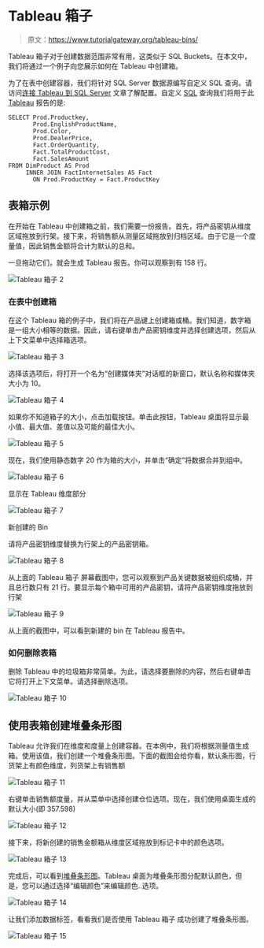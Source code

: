 # Tableau 箱子

> 原文：<https://www.tutorialgateway.org/tableau-bins/>

Tableau 箱子对于创建数据范围非常有用，这类似于 SQL Buckets。在本文中，我们将通过一个例子向您展示如何在 Tableau 中创建箱。

为了在表中创建容器，我们将针对 SQL Server 数据源编写自定义 SQL 查询。请访问[连接 Tableau 到 SQL Server](https://www.tutorialgateway.org/connecting-tableau-to-sql-server/) 文章了解配置。自定义 [SQL](https://www.tutorialgateway.org/sql/) 查询我们将用于此 [Tableau](https://www.tutorialgateway.org/tableau/) 报告的是:

```
SELECT Prod.Productkey, 
       Prod.EnglishProductName, 
       Prod.Color, 
       Prod.DealerPrice, 
       Fact.OrderQuantity, 
       Fact.TotalProductCost, 
       Fact.SalesAmount
FROM DimProduct AS Prod 
     INNER JOIN FactInternetSales AS Fact 
       ON Prod.ProductKey = Fact.ProductKey
```

## 表箱示例

在开始在 Tableau 中创建箱之前，我们需要一份报告。首先，将产品密钥从维度区域拖放到行架。接下来，将销售额从测量区域拖放到归档区域。由于它是一个度量值，因此销售金额将合计为默认的总和。

一旦拖动它们，就会生成 Tableau 报告。你可以观察到有 158 行。

![Tableau 箱子 2](img/7c22b0904a013f47a0ef832cc5676962.png)

### 在表中创建箱

在这个 Tableau 箱的例子中，我们将在产品键上创建箱或桶。我们知道，数字箱是一组大小相等的数据。因此，请右键单击产品密钥维度并选择创建选项，然后从上下文菜单中选择箱选项。

![Tableau 箱子 3](img/8274960b347516354c0a19e876c25237.png)

选择该选项后，将打开一个名为“创建媒体夹”对话框的新窗口，默认名称和媒体夹大小为 10。

![Tableau 箱子 4](img/661751c3d44c394df8162af196a9ba64.png)

如果你不知道箱子的大小，点击加载按钮。单击此按钮，Tableau 桌面将显示最小值、最大值、差值以及可能的最佳大小。

![Tableau 箱子 5](img/c3eb3ff5b59fe7f19da07012d8028f19.png)

现在，我们使用静态数字 20 作为箱的大小，并单击“确定”将数据合并到组中。

![Tableau 箱子 6](img/97007d3fc3f15e89cb6599abd58bbf3f.png)

显示在 Tableau 维度部分

![Tableau 箱子 7](img/af048440479ff949ce9ac00d9f9447f0.png)

新创建的 Bin

请将产品密钥维度替换为行架上的产品密钥箱。

![Tableau 箱子 8](img/0af105c5e01eb0d20da0ea1cd22089a6.png)

从上面的 Tableau 箱子 屏幕截图中，您可以观察到产品关键数据被组织成桶，并且总行数只有 21 行。要显示每个箱中可用的产品密钥，请将产品密钥维度拖放到行架

![Tableau 箱子 9](img/300cd78750bb299c224cf88a4ef072d5.png)

从上面的截图中，可以看到新建的 bin 在 Tableau 报告中。

### 如何删除表箱

删除 Tableau 中的垃圾箱非常简单。为此，请选择要删除的内容，然后右键单击它将打开上下文菜单。请选择删除选项。

![Tableau 箱子 10](img/aec1d68209a841224c6f77222e287022.png)

## 使用表箱创建堆叠条形图

Tableau 允许我们在维度和度量上创建容器。在本例中，我们将根据测量值生成箱。使用该值，我们创建一个堆叠条形图。下面的截图会给你看，默认条形图，行货架上有颜色维度，列货架上有销售额

![Tableau 箱子 11](img/51bee76f88a4c042eb5e62bdc7e8f1a8.png)

右键单击销售额度量，并从菜单中选择创建仓位选项。现在，我们使用桌面生成的默认大小(即 357.598)

![Tableau 箱子 12](img/22fa565380913f39e3c19ca3849f299c.png)

接下来，将新创建的销售金额箱从维度区域拖放到标记卡中的颜色选项。

![Tableau 箱子 13](img/e50efa0c111b01e2837f170b21104169.png)

完成后，可以看到[堆叠条形图](https://www.tutorialgateway.org/stacked-bar-chart-in-tableau/)。Tableau 桌面为堆叠条形图分配默认颜色，但是，您可以通过选择“编辑颜色”来编辑颜色..选项。

![Tableau 箱子 14](img/9b80f64bbd6ff9646ecc0c502f83446e.png)

让我们添加数据标签，看看我们是否使用 Tableau 箱子 成功创建了堆叠条形图。

![Tableau 箱子 15](img/9b02485d1b6b6113c3e0c2785b044bd1.png)